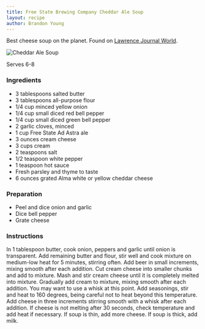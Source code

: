 ```yaml
---
title: Free State Brewing Company Cheddar Ale Soup
layout: recipe
author: Brandon Young
---
```


Best cheese soup on the planet.  Found on [Lawrence Journal World](http://m.ljworld.com/news/2010/apr/05/free-state-classic-downtown-brewery-shares-its-leg/?templates=mobile).

![Cheddar Ale Soup](http://worldonline.media.clients.ellingtoncms.com/img/croppedphotos/2010/04/04/mgo-cheddar-ale-soup-5k-4-5_t240.jpg?9b075e176a263354460210e5f64f6db9d4623575)


Serves 6-8

### Ingredients
  * 3 tablespoons salted butter
  * 3 tablespoons all-purpose flour
  * 1/4 cup minced yellow onion
  * 1/4 cup small diced red bell pepper
  * 1/4 cup small diced green bell pepper
  * 2 garlic cloves, minced
  * 1 cup Free State Ad Astra ale
  * 3 ounces cream cheese
  * 3 cups cream
  * 2 teaspoons salt
  * 1/2 teaspoon white pepper
  * 1 teaspoon hot sauce
  * Fresh parsley and thyme to taste
  * 6 ounces grated Alma white or yellow cheddar cheese


### Preparation
  * Peel and dice onion and garlic
  * Dice bell pepper
  * Grate cheese

### Instructions
In 1 tablespoon butter, cook onion, peppers and garlic until onion is transparent. Add remaining butter and flour, stir well and cook mixture on medium-low heat for 5 minutes, stirring often. Add beer in small increments, mixing smooth after each addition. Cut cream cheese into smaller chunks and add to mixture. Mash and stir cream cheese until it is completely melted into mixture. Gradually add cream to mixture, mixing smooth after each addition. You may want to use a whisk at this point. Add seasonings, stir and heat to 160 degrees, being careful not to heat beyond this temperature. Add cheese in three increments stirring smooth with a whisk after each addition. If cheese is not melting after 30 seconds, check temperature and add heat if necessary. If soup is thin, add more cheese. If soup is thick, add milk.
